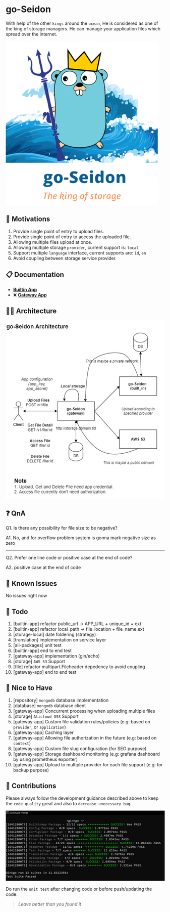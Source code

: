 # go-Seidon
With help of the other `kings` around the `ocean`, He is considered as one of the king of storage managers. 
He can manage your application files which spread over the internet.

![go-Seidon logo][goseidon-logo]

## 🚀 Motivations
1. Provide single point of entry to upload files.
2. Provide single point of entry to access the uploaded file.
3. Allowing multiple files upload at once.
4. Allowing multiple storage `provider`, current support is: `local`
5. Support multiple `language` interface, current supports are: `id`, `en`
6. Avoid coupling between storage service provider.

## 📋 Documentation
- [**Builtin App**](doc/builtin-app/README.md)
- ❌ [**Gateway App**](doc/gateway-app/README.md)

## 👷🏻 Architecture
![System Architecture][architecture-image]

## ❓ QnA

Q1. Is there any possibility for file size to be negative? 

A1. No, and for overflow problem system is gonna mark negative size as zero

---

Q2. Prefer one line code or positive case at the end of code?

A2. positive case at the end of code

## 👀 Known Issues

No issues right now

## 💪 Todo
1. [builtin-app] refactor public_url -> APP_URL + unique_id + ext
2. [builtin-app] refactor local_path -> file_location + file_name.ext
3. [storage-local] date foldering (strategy)
4. [translation] implementation on service layer
5. [all-packages] unit test
6. [builtin-app] end to end test
7. [gateway-app] implementation (gin/echo)
8. [storage] `AWS S3` Support
9. [file] refactor multipart.Fileheader depedency to avoid coupling
10. [gateway-app] end to end test

## 🤩 Nice to Have
1. [repository] `mongodb` database implementation
2. [database] `mongodb` database client
3. [gateway-app] Concurrent processing when uploading multiple files
4. [storage] `Alicloud OSS` Support
5. [gateway-app] Custom file validation rules/policies (e.g: based on `provider`, or `application`)
6. [gateway-app] Caching layer
7. [gateway-app] Allowing file authorization in the future (e.g: based on `context`)
8. [gateway-app] Custom file slug configuration (for SEO purpose)
9. [gateway-app] Storage dashboard monitoring (e.g: grafana dashboard by using prometheus exporter)
10. [gateway-app] Upload to multiple provider for each file support (e.g: for backup purpose)

## 💖 Contributions

Please always follow the development guidance described above to keep the `code quality` great and also to `decrease unecessary bug`. 

![Test coverage][coverage-image]

Do run the `unit test` after changing code or before push/updating the code.

> *Leave better than you found it*

[goseidon-logo]: asset/image/go-seidon.png?raw=true
[coverage-image]: asset/image/test-coverage.png?raw=true
[architecture-image]: asset/image/system-architecture.jpg?raw=true
[coverage-image]: asset/image/test-coverage.png?raw=true
